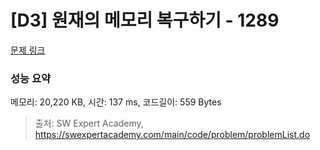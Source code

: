 # [D3] 원재의 메모리 복구하기 - 1289 

[문제 링크](https://swexpertacademy.com/main/code/problem/problemDetail.do?contestProbId=AV19AcoKI9sCFAZN) 

### 성능 요약

메모리: 20,220 KB, 시간: 137 ms, 코드길이: 559 Bytes



> 출처: SW Expert Academy, https://swexpertacademy.com/main/code/problem/problemList.do